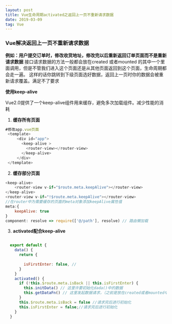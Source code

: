 ```yaml
---
layout: post
title: Vue生命周期activated之返回上一页不重新请求数据
date: 2019-03-09
tag: Vue
---
```


### Vue解决返回上一页不重新请求数据
**例如：用户提交订单时，修改收货地址，修改完以后重新返回订单页面而不是重新请求数据**
接口请求数据的方法一般都会放在created 或者mounted 的其中一个里面调用，但是不管我们进入这个页面还是从其他页面返回到这个页面，生命周期都会走一遍。
这样的话你跳转到下级页面选好数据，返回上一页时你的数据会被重新请求覆盖。满足不了要求

**使用keep-alive**

 Vue2.0提供了一个keep-alive组件用来缓存，避免多次加载组件。减少性能的消耗
 1. **缓存所有页面**
 ```javascript
 #修改app.vue页面
  <template>
      <div id="app">
        <keep-alive >
          <router-view></router-view>
        </keep-alive>
      </div>
  </template>
 ```

2. **缓存部分页面**
```javascript
<keep-alive>
    <router-view v-if="$route.meta.keepAlive"></router-view>
</keep-alive>
<router-view v-if="!$route.meta.keepAlive"></router-view>
//在router中为需要缓存的页面的meta对象添加keepAlive属性值
meta:{
    keepAlive: true
}
component: resolve => require(['@/path'], resolve) // 路由懒加载
```

3. **activated配合keep-alive**

```javascript

  export default { 
    data() {
      return {
    
        isFirstEnter: false, //
      }
    }
    activated() {
      if (!this.$route.meta.isBack || this.isFirstEnter) {
        this.initData() // 这里许要初始化dada()中的数据
        this.getDataFn() // 这里发起数据请求，（之前是放在created或者mounted中，现在只需要放在这里就好了，不需要再在created或者mounted中请求！！）
      }
      this.$route.meta.isBack = false //请求完后进行初始化
      this.isFirstEnter = false;//请求完后进行初始化
    }
  }  

```